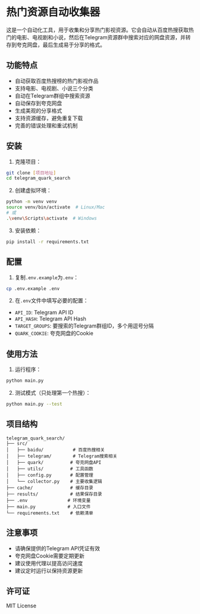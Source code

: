 # 热门资源自动收集器

这是一个自动化工具，用于收集和分享热门影视资源。它会自动从百度热搜获取热门的电影、电视剧和小说，然后在Telegram资源群中搜索对应的网盘资源，并转存到夸克网盘，最后生成易于分享的格式。

## 功能特点

- 自动获取百度热搜榜的热门影视作品
- 支持电影、电视剧、小说三个分类
- 自动在Telegram群组中搜索资源
- 自动保存到夸克网盘
- 生成美观的分享格式
- 支持资源缓存，避免重复下载
- 完善的错误处理和重试机制

## 安装

1. 克隆项目：
```bash
git clone [项目地址]
cd telegram_quark_search
```

2. 创建虚拟环境：
```bash
python -m venv venv
source venv/bin/activate  # Linux/Mac
# 或
.\venv\Scripts\activate  # Windows
```

3. 安装依赖：
```bash
pip install -r requirements.txt
```

## 配置

1. 复制`.env.example`为`.env`：
```bash
cp .env.example .env
```

2. 在`.env`文件中填写必要的配置：
- `API_ID`: Telegram API ID
- `API_HASH`: Telegram API Hash
- `TARGET_GROUPS`: 要搜索的Telegram群组ID，多个用逗号分隔
- `QUARK_COOKIE`: 夸克网盘的Cookie

## 使用方法

1. 运行程序：
```bash
python main.py
```

2. 测试模式（只处理第一个热搜）：
```bash
python main.py --test
```

## 项目结构

```
telegram_quark_search/
├── src/
│   ├── baidu/           # 百度热搜相关
│   ├── telegram/        # Telegram搜索相关
│   ├── quark/          # 夸克网盘API
│   ├── utils/          # 工具函数
│   ├── config.py       # 配置管理
│   └── collector.py    # 主要收集逻辑
├── cache/              # 缓存目录
├── results/            # 结果保存目录
├── .env               # 环境变量
├── main.py            # 入口文件
└── requirements.txt    # 依赖清单
```

## 注意事项

- 请确保提供的Telegram API凭证有效
- 夸克网盘Cookie需要定期更新
- 建议使用代理以提高访问速度
- 建议定时运行以保持资源更新

## 许可证

MIT License
